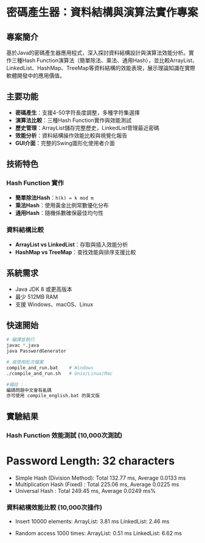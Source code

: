 # 密碼產生器：資料結構與演算法實作專案

## 專案簡介

基於Java的密碼產生器應用程式，深入探討資料結構設計與演算法效能分析。實作三種Hash Function演算法（簡單除法、乘法、通用Hash），並比較ArrayList、LinkedList、HashMap、TreeMap等資料結構的效能表現，展示理論知識在實際軟體開發中的應用價值。

## 主要功能

- **密碼產生**：支援4-50字符長度調整，多種字符集選擇
- **演算法比較**：三種Hash Function實作與效能測試
- **歷史管理**：ArrayList儲存完整歷史，LinkedList管理最近密碼
- **效能分析**：資料結構操作效能比較與視覺化報告
- **GUI介面**：完整的Swing圖形化使用者介面

## 技術特色

### Hash Function 實作
- **簡單除法Hash**：`h(k) = k mod m`
- **乘法Hash**：使用黃金比例常數優化分布
- **通用Hash**：隨機係數確保最佳均勻性

### 資料結構比較
- **ArrayList vs LinkedList**：存取與插入效能分析
- **HashMap vs TreeMap**：查找效能與排序支援比較

## 系統需求

- Java JDK 8 或更高版本
- 最少 512MB RAM
- 支援 Windows、macOS、Linux

## 快速開始

```bash
# 編譯並執行
javac *.java
java PasswordGenerator

# 或使用批次檔案
compile_and_run.bat    # Windows
./compile_and_run.sh   # Unix/Linux/Mac

#備註 :
編碼問題中文會有亂碼
亦可使用 compile_english.bat 的英文版
```

## 實驗結果

### Hash Function 效能測試 (10,000次測試)
# Password Length: 32 characters
- Simple Hash (Division Method): Total   132.77 ms, Average   0.0133 ms
- Multiplication Hash (Fixed)  : Total   225.06 ms, Average   0.0225 ms
- Universal Hash               : Total   249.45 ms, Average   0.0249 ms%

### 資料結構效能比較 (10,000次操作)
- Insert 10000 elements:
  ArrayList: 3.81 ms
  LinkedList: 2.46 ms

- Random access 1000 times:
  ArrayList: 0.51 ms
  LinkedList: 6.62 ms
